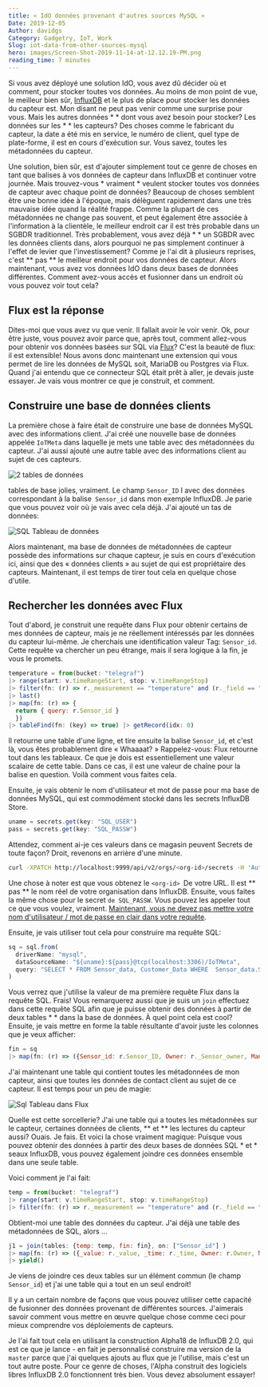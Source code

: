 ```yaml
---
title: « IdO données provenant d'autres sources MySQL »
Date: 2019-12-05
Author: davidgs
Category: Gadgetry, IoT, Work
Slug: iot-data-from-other-sources-mysql
hero: images/Screen-Shot-2019-11-14-at-12.12.19-PM.png
reading_time: 7 minutes
---
```


Si vous avez déployé une solution IdO, vous avez dû décider où et comment, pour stocker toutes vos données. Au moins de mon point de vue, le meilleur bien sûr, [InfluxDB](https://www.influxdata.com/products/influxdb-overview/) et le plus de place pour stocker les données du capteur est. Mon disant ne peut pas venir comme une surprise pour vous. Mais les autres données * * dont vous avez besoin pour stocker? Les données sur les * * les capteurs? Des choses comme le fabricant du capteur, la date a été mis en service, le numéro de client, quel type de plate-forme, il est en cours d'exécution sur. Vous savez, toutes les métadonnées du capteur.

Une solution, bien sûr, est d'ajouter simplement tout ce genre de choses en tant que balises à vos données de capteur dans InfluxDB et continuer votre journée. Mais trouvez-vous * vraiment * veulent stocker toutes vos données de capteur avec chaque point de données? Beaucoup de choses semblent être une bonne idée à l'époque, mais délèguent rapidement dans une très mauvaise idée quand la réalité frappe. Comme la plupart de ces métadonnées ne change pas souvent, et peut également être associée à l'information à la clientèle, le meilleur endroit car il est très probable dans un SGBDR traditionnel. Très probablement, vous avez déjà * * un SGBDR avec les données clients dans, alors pourquoi ne pas simplement continuer à l'effet de levier que l'investissement? Comme je l'ai dit à plusieurs reprises, c'est ** pas ** le meilleur endroit pour vos données de capteur. Alors maintenant, vous avez vos données IdO dans deux bases de données différentes. Comment avez-vous accès et fusionner dans un endroit où vous pouvez voir tout cela?

## Flux est la réponse

Dites-moi que vous avez vu que venir. Il fallait avoir le voir venir. Ok, pour être juste, vous pouvez avoir parce que, après tout, comment allez-vous pour obtenir vos données basées sur SQL via [Flux](https://www.influxdata.com/products/flux/)? C'est la beauté de flux: il est extensible! Nous avons donc maintenant une extension qui vous permet de lire les données de MySQL soit, MariaDB ou Postgres via Flux. Quand j'ai entendu que ce connecteur SQL était prêt à aller, je devais juste essayer. Je vais vous montrer ce que je construit, et comment.

## Construire une base de données clients

La première chose à faire était de construire une base de données MySQL avec des informations client. J'ai créé une nouvelle base de données appelée `IoTMeta` dans laquelle je mets une table avec des métadonnées du capteur. J'ai aussi ajouté une autre table avec des informations client au sujet de ces capteurs.

![2 tables de données](/posts/category/database/imagesScreen-Shot-2019-11-14-at-11.38.33-AM.png)

tables de base jolies, vraiment. Le champ `Sensor_ID` I avec des données correspondant à la balise` Sensor_id` dans mon exemple InfluxDB. Je parie que vous pouvez voir où je vais avec cela déjà. J'ai ajouté un tas de données:

![SQL Tableau de données](/posts/category/database/imagesScreen-Shot-2019-11-14-at-11.48.38-AM.png)

Alors maintenant, ma base de données de métadonnées de capteur possède des informations sur chaque capteur, je suis en cours d'exécution ici, ainsi que des « données clients » au sujet de qui est propriétaire des capteurs. Maintenant, il est temps de tirer tout cela en quelque chose d'utile.

## Rechercher les données avec Flux

Tout d'abord, je construit une requête dans Flux pour obtenir certains de mes données de capteur, mais je ne réellement intéressés par les données du capteur lui-même. Je cherchais une identification valeur Tag: `Sensor_id`. Cette requête va chercher un peu étrange, mais il sera logique à la fin, je vous le promets.

```js
temperature = from(bucket: "telegraf")
|> range(start: v.timeRangeStart, stop: v.timeRangeStop)
|> filter(fn: (r) => r._measurement == "temperature" and (r._field == "temp_c"))
|> last()
|> map(fn: (r) => {
  return { query: r.Sensor_id }
  })
|> tableFind(fn: (key) => true) |> getRecord(idx: 0)
```

Il retourne une table d'une ligne, et tire ensuite la balise `Sensor_id`, et c'est là, vous êtes probablement dire « Whaaaat? » Rappelez-vous: Flux retourne tout dans les tableaux. Ce que je dois est essentiellement une valeur scalaire de cette table. Dans ce cas, il est une valeur de chaîne pour la balise en question. Voilà comment vous faites cela.

Ensuite, je vais obtenir le nom d'utilisateur et mot de passe pour ma base de données MySQL, qui est commodément stocké dans les secrets InfluxDB Store.

```js
uname = secrets.get(key: "SQL_USER")
pass = secrets.get(key: "SQL_PASSW")
```

Attendez, comment ai-je ces valeurs dans ce magasin peuvent Secrets de toute façon? Droit, revenons en arrière d'une minute.

```sh
curl -XPATCH http://localhost:9999/api/v2/orgs/<org-id>/secrets -H 'Authorization: Token <token>' -H 'Content-type: application/json' --data '{ "SQL_USER": “<username>" }'
```

Une chose à noter est que vous obtenez le `<org-id> `De votre URL. Il est ** pas ** le nom réel de votre organisation dans InfluxDB. Ensuite, vous faites la même chose pour le secret `de SQL_PASSW`. Vous pouvez les appeler tout ce que vous voulez, vraiment. [Maintenant, vous ne devez pas mettre votre nom d'utilisateur / mot de passe en clair dans votre requête](https://v2.docs.influxdata.com/v2.0/security/secrets/).

Ensuite, je vais utiliser tout cela pour construire ma requête SQL:

```js
sq = sql.from(
  driverName: "mysql",
  dataSourceName: "${uname}:${pass}@tcp(localhost:3306)/IoTMeta",
  query: "SELECT * FROM Sensor_data, Customer_Data WHERE  Sensor_data.Sensor_ID = ${"\""+temperature.query+"\"  AND Sensor_data.measurement = \"temperature\" AND Sensor_data.CustomerID = Customer_Data.Customer_ID"}" //"SELECT * FROM Sensor_data WHERE Sensor_ID = ${"\""+temperature.query+"\" AND measurement = \"temperature\""}" //q //  humidity.query //"SELECT * FROM Sensor_Data WHERE Sensor_ID = \"THPL001\""// humidity.query
)
```

Vous verrez que j'utilise la valeur de ma première requête Flux dans la requête SQL. Frais! Vous remarquerez aussi que je suis un `join` effectuez dans cette requête SQL afin que je puisse obtenir des données à partir de deux tables * * dans la base de données. À quel point cela est cool? Ensuite, je vais mettre en forme la table résultante d'avoir juste les colonnes que je veux afficher:

```js
fin = sq
|> map(fn: (r) => ({Sensor_id: r.Sensor_ID, Owner: r._Sensor_owner, Manufacturer: r.Sensor_mfg, MCU_Class: r.MCU_class, MCU_Vendor: r.MCU_vendor, Customer: r.Customer, Address: r.Address, Phone: r.phone}))
```

J'ai maintenant une table qui contient toutes les métadonnées de mon capteur, ainsi que toutes les données de contact client au sujet de ce capteur. Il est temps pour un peu de magie:

![Sql Tableau dans Flux](/posts/category/database/images/Screen-Shot-2019-11-14-at-12.12.19-PM.png)

Quelle est cette sorcellerie? J'ai une table qui a toutes les métadonnées sur le capteur, certaines données de clients, ** et ** les lectures du capteur aussi? Ouais. Je fais. Et voici la chose vraiment magique: Puisque vous pouvez obtenir des données à partir des deux bases de données SQL * et * seaux InfluxDB, vous pouvez également joindre ces données ensemble dans une seule table.

Voici comment je l'ai fait:

```js
temp = from(bucket: "telegraf")
|> range(start: v.timeRangeStart, stop: v.timeRangeStop)
|> filter(fn: (r) => r._measurement == "temperature" and (r._field == "temp_c"))
```

Obtient-moi une table des données du capteur. J'ai déjà une table des métadonnées de SQL, alors ...

```js
j1 = join(tables: {temp: temp, fin: fin}, on: ["Sensor_id"] )
|> map(fn: (r) => ({_value: r._value, _time: r._time, Owner: r.Owner, Manufacturer: r.Manufacturer, MCU_Class: r.MCU_Class, MCU_Vendor: r.MCU_Vendor, Customer: r.Customer, Address: r.Address, Phone: r.phone}))
|> yield()
```

Je viens de joindre ces deux tables sur un élément commun (le champ `Sensor_id`) et j'ai une table qui a tout en un seul endroit!

Il y a un certain nombre de façons que vous pouvez utiliser cette capacité de fusionner des données provenant de différentes sources. J'aimerais savoir comment vous mettre en œuvre quelque chose comme ceci pour mieux comprendre vos déploiements de capteurs.

Je l'ai fait tout cela en utilisant la construction Alpha18 de InfluxDB 2.0, qui est ce que je lance - en fait je personnalisé construire ma version de la `master` parce que j'ai quelques ajouts au flux que je l'utilise, mais c'est un tout autre poste. Pour ce genre de choses, l'Alpha construit des logiciels libres InfluxDB 2.0 fonctionnent très bien. Vous devez absolument essayer!
